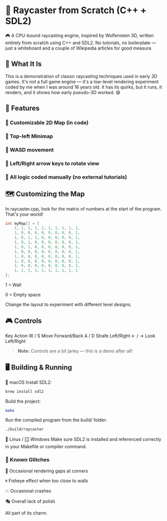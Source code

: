 # 🧱 Raycaster from Scratch (C++ + SDL2)
🎮 A CPU-bound raycasting engine, inspired by Wolfenstein 3D, written entirely from scratch using C++ and SDL2. No tutorials, no boilerplate — just a whiteboard and a couple of Wikipedia articles for good measure.

## 📸 What It Is
This is a demonstration of classic raycasting techniques used in early 3D games. It's not a full game engine — it's a low-level rendering experiment coded by me when I was around 16 years old. It has its quirks, but it runs, it renders, and it shows how early pseudo-3D worked. 😄

## 🔧 Features
### 🧱 Customizable 2D Map (in code) ###

### 🧭 Top-left Minimap ###

### 🚶 WASD movement ###

### 👀 Left/Right arrow keys to rotate view ###

### 🧠 All logic coded manually (no external tutorials) ###

## 🗺️ Customizing the Map
In raycaster.cpp, look for the matrix of numbers at the start of the program. That's your world!

```cpp
int myMap[] = {
    1, 1, 1, 1, 1, 1, 1, 1, 1, 1,
    1, 0, 0, 0, 0, 0, 0, 0, 0, 1,
    1, 0, 1, 1, 0, 0, 0, 0, 0, 1,
    1, 0, 1, 0, 0, 0, 0, 0, 0, 1,
    1, 0, 1, 0, 0, 0, 0, 0, 0, 1,
    1, 0, 0, 0, 0, 0, 0, 0, 0, 1,
    1, 0, 0, 0, 0, 0, 0, 0, 0, 1,
    1, 0, 0, 0, 0, 0, 0, 0, 0, 1,
    1, 0, 0, 0, 0, 0, 0, 0, 0, 1,
    1, 1, 1, 1, 1, 1, 1, 1, 1, 1
};
```
1 = Wall

0 = Empty space

Change the layout to experiment with different level designs.

## 🎮 Controls
Key	Action
W / S	Move Forward/Back
A / D	Strafe Left/Right
← / →	Look Left/Right

> **Note:** Controls are a bit janky — this is a demo after all!

## 🖥️ Building & Running
🧃 macOS
Install SDL2:
```bash
brew install sdl2
```
Build the project:
```bash
make
```
Run the compiled program from the build/ folder:
```bash
./build/raycaster
```
🐧 Linux / 🪟 Windows
Make sure SDL2 is installed and referenced correctly in your Makefile or compiler command.

### 🐛 Known Glitches
🔳 Occasional rendering gaps at corners

🌀 Fisheye effect when too close to walls

💥 Occasional crashes 

🎭 Overall lack of polish

All part of its charm.

